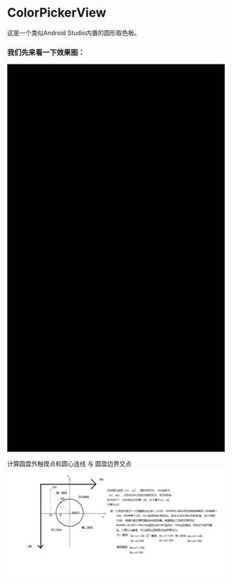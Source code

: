# ColorPickerView
这是一个类似Android Studio内置的圆形取色板。

### 我们先来看一下效果图：
![图片名称](https://github.com/BlockWen/ColorPickerView/blob/master/pics_readme/last.gif?raw=true)

计算圆盘外触摸点和圆心连线 与 圆盘边界交点
![图片名称](https://github.com/BlockWen/ColorPickerView/blob/master/pics_readme/calculateNearestCoordinate.png?raw=true)